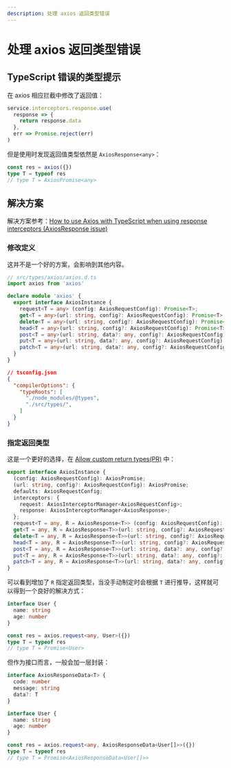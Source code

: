 ```yaml
---
description: 处理 axios 返回类型错误
---
```


# 处理 axios 返回类型错误

## TypeScript 错误的类型提示

在 axios 相应拦截中修改了返回值：

```ts
service.interceptors.response.use(
  response => {
    return response.data
  }, 
  err => Promise.reject(err)
)
```

但是使用时发现返回值类型依然是 `AxiosResponse<any>`：

```ts
const res = axios({})
type T = typeof res
// type T = AxiosPromise<any>
```



## 解决方案

解决方案参考：[How to use Axios with TypeScript when using response interceptors (AxiosResponse issue)](https://github.com/axios/axios/issues/1510)

### 修改定义

这并不是一个好的方案，会影响到其他内容。

```ts
// src/types/axios/axios.d.ts
import axios from 'axios'

declare module 'axios' {
  export interface AxiosInstance {
    request<T = any> (config: AxiosRequestConfig): Promise<T>;
    get<T = any>(url: string, config?: AxiosRequestConfig): Promise<T>;
    delete<T = any>(url: string, config?: AxiosRequestConfig): Promise<T>;
    head<T = any>(url: string, config?: AxiosRequestConfig): Promise<T>;
    post<T = any>(url: string, data?: any, config?: AxiosRequestConfig): Promise<T>;
    put<T = any>(url: string, data?: any, config?: AxiosRequestConfig): Promise<T>;
    patch<T = any>(url: string, data?: any, config?: AxiosRequestConfig): Promise<T>;
  }
}
```

```json
// tsconfig.json
{
  "compilerOptions": {
    "typeRoots": [
      "./node_modules/@types",
      "./src/types/",
    ]
  }
}
```

### 指定返回类型

这是一个更好的选择，在 [Allow custom return types(PR)](https://github.com/axios/axios/pull/1605) 中：

```ts
export interface AxiosInstance {
  (config: AxiosRequestConfig): AxiosPromise;
  (url: string, config?: AxiosRequestConfig): AxiosPromise;
  defaults: AxiosRequestConfig;
  interceptors: {
    request: AxiosInterceptorManager<AxiosRequestConfig>;
    response: AxiosInterceptorManager<AxiosResponse>;
  };
  request<T = any, R = AxiosResponse<T>> (config: AxiosRequestConfig): Promise<R>;
  get<T = any, R = AxiosResponse<T>>(url: string, config?: AxiosRequestConfig): Promise<R>;
  delete<T = any, R = AxiosResponse<T>>(url: string, config?: AxiosRequestConfig): Promise<R>;
  head<T = any, R = AxiosResponse<T>>(url: string, config?: AxiosRequestConfig): Promise<R>;
  post<T = any, R = AxiosResponse<T>>(url: string, data?: any, config?: AxiosRequestConfig): Promise<R>;
  put<T = any, R = AxiosResponse<T>>(url: string, data?: any, config?: AxiosRequestConfig): Promise<R>;
  patch<T = any, R = AxiosResponse<T>>(url: string, data?: any, config?: AxiosRequestConfig): Promise<R>;
}
```

可以看到增加了 `R` 指定返回类型，当没手动制定时会根据 `T` 进行推导，这样就可以得到一个良好的解决方式：

```ts
interface User {
  name: string
  age: number
}

const res = axios.request<any, User>({})
type T = typeof res
// type T = Promise<User>
```

但作为接口而言，一般会加一层封装：

```ts
interface AxiosResponseData<T> {
  code: number
  message: string
  data?: T
}

interface User {
  name: string
  age: number
}

const res = axios.request<any, AxiosResponseData<User[]>>({})
type T = typeof res
// type T = Promise<AxiosResponseData<User[]>>
```

